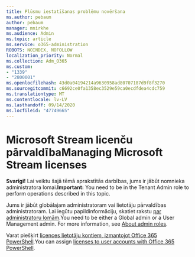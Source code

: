 ```yaml
---
title: Plūsmu iestatīšanas problēmu novēršana
ms.author: pebaum
author: pebaum
manager: mnirkhe
ms.audience: Admin
ms.topic: article
ms.service: o365-administration
ROBOTS: NOINDEX, NOFOLLOW
localization_priority: Normal
ms.collection: Adm_O365
ms.custom:
- "1339"
- "2800001"
ms.openlocfilehash: 43d0a04194214a9630958ad80707187d9f8f3270
ms.sourcegitcommit: c6692ce0fa1358ec3529e59ca0ecdfdea4cdc759
ms.translationtype: MT
ms.contentlocale: lv-LV
ms.lasthandoff: 09/14/2020
ms.locfileid: "47749665"
---
```

# <a name="managing-microsoft-stream-licenses"></a><span data-ttu-id="868e7-102">Microsoft Stream licenču pārvaldība</span><span class="sxs-lookup"><span data-stu-id="868e7-102">Managing Microsoft Stream licenses</span></span>

<span data-ttu-id="868e7-103">**Svarīgi!** Lai veiktu šajā tēmā aprakstītās darbības, jums ir jābūt nomnieka administratora lomai.</span><span class="sxs-lookup"><span data-stu-id="868e7-103">**Important:** You need to be in the Tenant Admin role to perform operations described in this topic.</span></span>

<span data-ttu-id="868e7-104">Jums ir jābūt globālajam administratoram vai lietotāju pārvaldības administratoram. Lai iegūtu papildinformāciju, skatiet rakstu [par administratoru lomām](https://docs.microsoft.com/microsoft-365/admin/add-users/about-admin-roles).</span><span class="sxs-lookup"><span data-stu-id="868e7-104">You need to be either a Global admin or a User Management admin. For more information, see [About admin roles](https://docs.microsoft.com/microsoft-365/admin/add-users/about-admin-roles).</span></span>

<span data-ttu-id="868e7-105">Varat piešķirt [licences lietotāju kontiem, izmantojot Office 365 PowerShell](https://go.microsoft.com/fwlink/p/?linkid=850410).</span><span class="sxs-lookup"><span data-stu-id="868e7-105">You can assign [licenses to user accounts with Office 365 PowerShell](https://go.microsoft.com/fwlink/p/?linkid=850410).</span></span>
